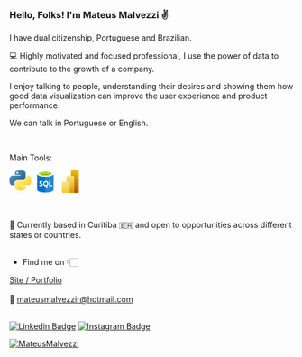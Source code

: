 ### Hello, Folks! I'm Mateus Malvezzi ✌️

  I have dual citizenship, Portuguese and Brazilian.
 
 💻 Highly motivated and focused professional, I use the power of data to contribute to the growth of a company.

   I enjoy talking to people, understanding their desires and showing them how good data visualization can improve the user experience and product performance.

   We can talk in Portuguese or English.

   <br>
   
Main Tools:
<div style="display: inline_block">
  <img align="center" alt="Python" height="40" width="40" src="https://github.com/BruceFonseca/ferramentas/blob/main/Python-logo-notext.svg.png?raw=true">
  <img align="center" alt="SQL" height="40" width="40" src="https://github.com/BruceFonseca/ferramentas/blob/main/logo.png?raw=true">
  <img align="center" alt="Power BI" height="40" width="40" src="https://github.com/BruceFonseca/ferramentas/blob/main/1200px-New_Power_BI_Logo.svg.png?raw=true">
</div>
<br><br>


 📌 Currently based in Curitiba 🇧🇷 and open to opportunities across different states or countries. <br><br>
 
 

+ Find me on 👇🏻

<a href="https://sites.google.com/view/mateusmalvezzi/p%C3%A1gina-inicial" target="_blank">Site / Portfolio</a> <br><br>
📌 mateusmalvezzir@hotmail.com <br><br>



[![Linkedin Badge](https://img.shields.io/badge/-LinkedIn-blue?style=flat-square&logo=Linkedin&logoColor=white&link=https://www.linkedin.com/in/mateus-malvezzi-1a0913181/)](linkedin.com/in/mateusmalvezzi) 
[![Instagram Badge](https://img.shields.io/badge/-Instagram-violet?style=flat-square&logo=Instagram&logoColor=white&link=https://www.instagram.com/mateusmalvezzi/)](https://www.instagram.com/mateusmalvezzi/)


[![MateusMalvezzi](https://github-readme-stats.vercel.app/api/top-langs/?username=MateusMalvezzi&hide=html,css&layout=compact&theme=default)](https://www.linkedin.com/in/mateusmrodrigues/?locale=en_US)

